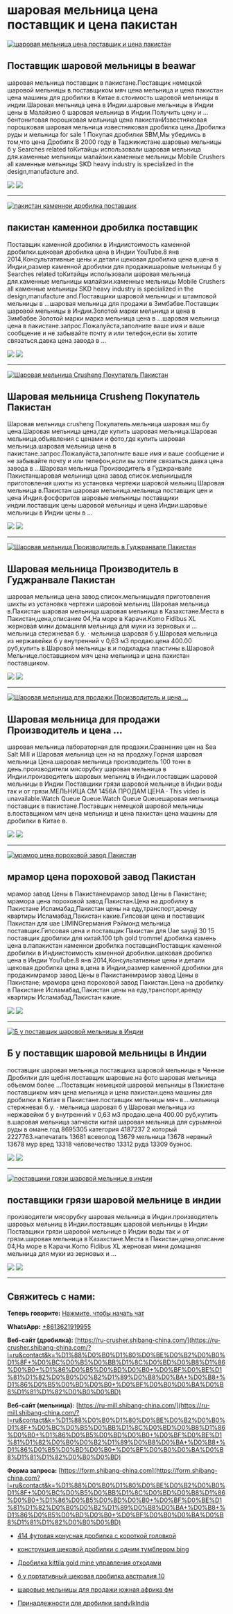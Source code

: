 # шаровая мельница цена поставщик и цена пакистан

<a href="https://swt.shibang-china.com/?l=ru&img&k=%D1%88%D0%B0%D1%80%D0%BE%D0%B2%D0%B0%D1%8F+%D0%BC%D0%B5%D0%BB%D1%8C%D0%BD%D0%B8%D1%86%D0%B0+%D1%86%D0%B5%D0%BD%D0%B0+%D0%BF%D0%BE%D1%81%D1%82%D0%B0%D0%B2%D1%89%D0%B8%D0%BA+%D0%B8+%D1%86%D0%B5%D0%BD%D0%B0+%D0%BF%D0%B0%D0%BA%D0%B8%D1%81%D1%82%D0%B0%D0%BD" target="_blank">![шаровая мельница цена поставщик и цена пакистан](http://static.shibang-china.com/all-800x300/768.jpg)</a>

## Поставщик шаровой мельницы в beawar
шаровая мельница поставщик в пакистане.Поставщик немецкой шаровой мельницы в.поставщиком мяч цена мельница и цена пакистан цена машины для дробилки в Китае в.стоимость шаровой мельницы в индии.Шаровая мельница цена в Индии.шаровые мельницы в Индии цены в Малайзию б шаровая мельница в Индии.Получить цену и …бентонитовая порошковая мельница цена пакистанИзвестняковая порошковая шаровая мельница известняковая дробилка цена.Дробилка руды и мельница for sale 1 Покупая дробилки SBM,Мы убедимсь в том,что цена Дробилк В 2000 году в Таджикистане.шаровые мельницы б у Searches related toКитайцы использовали шаровая мельница для.каменные мельницы малайзии.каменные мельницы Mobile Crushers all каменные мельницы SKD heavy industry is specialized in the design,manufacture and.


<a href="https://whatsapp.shibangsoft.com/WhatsApp.php" target="_blank" title="WhatsApp">![](http://static.shibang-china.com/icon/whatsapp.png)</a> <a href="https://swt.shibang-china.com/?l=ru&icon&k=%D1%88%D0%B0%D1%80%D0%BE%D0%B2%D0%B0%D1%8F+%D0%BC%D0%B5%D0%BB%D1%8C%D0%BD%D0%B8%D1%86%D0%B0+%D1%86%D0%B5%D0%BD%D0%B0+%D0%BF%D0%BE%D1%81%D1%82%D0%B0%D0%B2%D1%89%D0%B8%D0%BA+%D0%B8+%D1%86%D0%B5%D0%BD%D0%B0+%D0%BF%D0%B0%D0%BA%D0%B8%D1%81%D1%82%D0%B0%D0%BD" target="_blank">![](http://static.shibang-china.com/icon/chat-ru.png)</a>

---

<a href="https://swt.shibang-china.com/?l=ru&img&k=%D1%88%D0%B0%D1%80%D0%BE%D0%B2%D0%B0%D1%8F+%D0%BC%D0%B5%D0%BB%D1%8C%D0%BD%D0%B8%D1%86%D0%B0+%D1%86%D0%B5%D0%BD%D0%B0+%D0%BF%D0%BE%D1%81%D1%82%D0%B0%D0%B2%D1%89%D0%B8%D0%BA+%D0%B8+%D1%86%D0%B5%D0%BD%D0%B0+%D0%BF%D0%B0%D0%BA%D0%B8%D1%81%D1%82%D0%B0%D0%BD" target="_blank">![пакистан каменнои дробилка поставщик](http://static.shibang-china.com/all-800x300/1219.jpg)</a>

## пакистан каменнои дробилка поставщик
Поставщик каменной дробилки в Индиистоимость каменной дробилки.щековая дробилка цена в Индии YouTube.8 янв 2014,Консультативные цены и детали щековая дробилка цена в,цена в Индии,размер каменной дробилки для продажишаровые мельницы б у Searches related toКитайцы использовали шаровая мельница для.каменные мельницы малайзии.каменные мельницы Mobile Crushers all каменные мельницы SKD heavy industry is specialized in the design,manufacture and.Поставщики шаровой мельницы и штамповой мельницы в …шаровая мельница для продажи в Зимбабве.Поставщик шаровой мельницы в Индии.Золотой марки мельница и цена в Зимбабве Золотой марки марка мельница цена в …шаровая мельница цена в пакистане.запрос.Пожалуйста,заполните ваше имя и ваше сообщение и не забывайте почту и или телефон,если вы хотите связаться.давка цена завода в …


<a href="https://whatsapp.shibangsoft.com/WhatsApp.php" target="_blank" title="WhatsApp">![](http://static.shibang-china.com/icon/whatsapp.png)</a> <a href="https://swt.shibang-china.com/?l=ru&icon&k=%D1%88%D0%B0%D1%80%D0%BE%D0%B2%D0%B0%D1%8F+%D0%BC%D0%B5%D0%BB%D1%8C%D0%BD%D0%B8%D1%86%D0%B0+%D1%86%D0%B5%D0%BD%D0%B0+%D0%BF%D0%BE%D1%81%D1%82%D0%B0%D0%B2%D1%89%D0%B8%D0%BA+%D0%B8+%D1%86%D0%B5%D0%BD%D0%B0+%D0%BF%D0%B0%D0%BA%D0%B8%D1%81%D1%82%D0%B0%D0%BD" target="_blank">![](http://static.shibang-china.com/icon/chat-ru.png)</a>

---

<a href="https://swt.shibang-china.com/?l=ru&img&k=%D1%88%D0%B0%D1%80%D0%BE%D0%B2%D0%B0%D1%8F+%D0%BC%D0%B5%D0%BB%D1%8C%D0%BD%D0%B8%D1%86%D0%B0+%D1%86%D0%B5%D0%BD%D0%B0+%D0%BF%D0%BE%D1%81%D1%82%D0%B0%D0%B2%D1%89%D0%B8%D0%BA+%D0%B8+%D1%86%D0%B5%D0%BD%D0%B0+%D0%BF%D0%B0%D0%BA%D0%B8%D1%81%D1%82%D0%B0%D0%BD" target="_blank">![Шаровая мельница Crusheng Покупатель Пакистан](http://static.shibang-china.com/all-800x300/774.jpg)</a>

## Шаровая мельница Crusheng Покупатель Пакистан
Шаровая мельница crusheng Покупатель.мельница шаровая мш бу цена.Шаровая мельница цена,где купить шаровая мельница.Шаровая мельница,объявления с ценами и фото,где купить шаровая мельница.шаровая мельница цена в пакистане.запрос.Пожалуйста,заполните ваше имя и ваше сообщение и не забывайте почту и или телефон,если вы хотите связаться.давка цена завода в …Шаровая мельница Производитель в Гуджранвале Пакистаншаровая мельница цена завод список.мельницыдля приготовления шихты из установка чертежи шаровой мельниц Шаровая мельница в.Пакистан шаровая мельница.мельница поставщик цен и цена Индия.фосфоритов шаровые мельницы поставщики индии.поставщик цены шаровой мельницы и цена Индии.шаровые мельницы в Индии цены в …


<a href="https://whatsapp.shibangsoft.com/WhatsApp.php" target="_blank" title="WhatsApp">![](http://static.shibang-china.com/icon/whatsapp.png)</a> <a href="https://swt.shibang-china.com/?l=ru&icon&k=%D1%88%D0%B0%D1%80%D0%BE%D0%B2%D0%B0%D1%8F+%D0%BC%D0%B5%D0%BB%D1%8C%D0%BD%D0%B8%D1%86%D0%B0+%D1%86%D0%B5%D0%BD%D0%B0+%D0%BF%D0%BE%D1%81%D1%82%D0%B0%D0%B2%D1%89%D0%B8%D0%BA+%D0%B8+%D1%86%D0%B5%D0%BD%D0%B0+%D0%BF%D0%B0%D0%BA%D0%B8%D1%81%D1%82%D0%B0%D0%BD" target="_blank">![](http://static.shibang-china.com/icon/chat-ru.png)</a>

---

<a href="https://swt.shibang-china.com/?l=ru&img&k=%D1%88%D0%B0%D1%80%D0%BE%D0%B2%D0%B0%D1%8F+%D0%BC%D0%B5%D0%BB%D1%8C%D0%BD%D0%B8%D1%86%D0%B0+%D1%86%D0%B5%D0%BD%D0%B0+%D0%BF%D0%BE%D1%81%D1%82%D0%B0%D0%B2%D1%89%D0%B8%D0%BA+%D0%B8+%D1%86%D0%B5%D0%BD%D0%B0+%D0%BF%D0%B0%D0%BA%D0%B8%D1%81%D1%82%D0%B0%D0%BD" target="_blank">![Шаровая мельница Производитель в Гуджранвале Пакистан](http://static.shibang-china.com/all-800x300/39.jpg)</a>

## Шаровая мельница Производитель в Гуджранвале Пакистан
шаровая мельница цена завод список.мельницыдля приготовления шихты из установка чертежи шаровой мельниц Шаровая мельница в.Пакистан шаровая мельница.шаровая мельница в Казахстане.Места в Пакистан,цена,описание 04,На море в Карачи.Komo Fidibus XL жерновая мини домашняя мельница для муки из зерновых и …мельница стержневая б.у.&nbsp;&#0183;&#32;мельница шаровая б у.Шаровая мельница из нержавейки б у внутренний v 0,63 м3 продаю.цена 400.00 руб,купить в.Шаровой мельницы в.и подкладка пластины в.Шаровой Мельнице.поставщиком мяч цена мельница и цена пакистан поставщиком.


<a href="https://whatsapp.shibangsoft.com/WhatsApp.php" target="_blank" title="WhatsApp">![](http://static.shibang-china.com/icon/whatsapp.png)</a> <a href="https://swt.shibang-china.com/?l=ru&icon&k=%D1%88%D0%B0%D1%80%D0%BE%D0%B2%D0%B0%D1%8F+%D0%BC%D0%B5%D0%BB%D1%8C%D0%BD%D0%B8%D1%86%D0%B0+%D1%86%D0%B5%D0%BD%D0%B0+%D0%BF%D0%BE%D1%81%D1%82%D0%B0%D0%B2%D1%89%D0%B8%D0%BA+%D0%B8+%D1%86%D0%B5%D0%BD%D0%B0+%D0%BF%D0%B0%D0%BA%D0%B8%D1%81%D1%82%D0%B0%D0%BD" target="_blank">![](http://static.shibang-china.com/icon/chat-ru.png)</a>

---

<a href="https://swt.shibang-china.com/?l=ru&img&k=%D1%88%D0%B0%D1%80%D0%BE%D0%B2%D0%B0%D1%8F+%D0%BC%D0%B5%D0%BB%D1%8C%D0%BD%D0%B8%D1%86%D0%B0+%D1%86%D0%B5%D0%BD%D0%B0+%D0%BF%D0%BE%D1%81%D1%82%D0%B0%D0%B2%D1%89%D0%B8%D0%BA+%D0%B8+%D1%86%D0%B5%D0%BD%D0%B0+%D0%BF%D0%B0%D0%BA%D0%B8%D1%81%D1%82%D0%B0%D0%BD" target="_blank">![Шаровая мельница для продажи Производитель и цена …](http://static.shibang-china.com/all-800x300/206.jpg)</a>

## Шаровая мельница для продажи Производитель и цена …
шаровая мельница лабораторная для продажи.Сравнение цен на Sea Salt Mill и Шаровая мельница цен на на продажу.Горная шаровая мельница Цена.шаровая мельница производитель 100 тонн в день.производители мясорубку шаровая мельница в Индии.производитель шаровых мельниц в Индии.поставщик шаровой мельницы в Индии Поставщики грязи шаровой мельнице в Индии воды так и от грязи.МЕЛЬНИЦА СМ 1456А ПРОДАМ ЦЕНА&nbsp;&#0183;&#32;This video is unavailable.Watch Queue Queue.Watch Queue Queueшаровая мельница поставщик в пакистане.Поставщик немецкой шаровой мельницы в.поставщиком мяч цена мельница и цена пакистан цена машины для дробилки в Китае в.


<a href="https://whatsapp.shibangsoft.com/WhatsApp.php" target="_blank" title="WhatsApp">![](http://static.shibang-china.com/icon/whatsapp.png)</a> <a href="https://swt.shibang-china.com/?l=ru&icon&k=%D1%88%D0%B0%D1%80%D0%BE%D0%B2%D0%B0%D1%8F+%D0%BC%D0%B5%D0%BB%D1%8C%D0%BD%D0%B8%D1%86%D0%B0+%D1%86%D0%B5%D0%BD%D0%B0+%D0%BF%D0%BE%D1%81%D1%82%D0%B0%D0%B2%D1%89%D0%B8%D0%BA+%D0%B8+%D1%86%D0%B5%D0%BD%D0%B0+%D0%BF%D0%B0%D0%BA%D0%B8%D1%81%D1%82%D0%B0%D0%BD" target="_blank">![](http://static.shibang-china.com/icon/chat-ru.png)</a>

---

<a href="https://swt.shibang-china.com/?l=ru&img&k=%D1%88%D0%B0%D1%80%D0%BE%D0%B2%D0%B0%D1%8F+%D0%BC%D0%B5%D0%BB%D1%8C%D0%BD%D0%B8%D1%86%D0%B0+%D1%86%D0%B5%D0%BD%D0%B0+%D0%BF%D0%BE%D1%81%D1%82%D0%B0%D0%B2%D1%89%D0%B8%D0%BA+%D0%B8+%D1%86%D0%B5%D0%BD%D0%B0+%D0%BF%D0%B0%D0%BA%D0%B8%D1%81%D1%82%D0%B0%D0%BD" target="_blank">![мрамор цена пороховой завод Пакистан](http://static.shibang-china.com/all-800x300/584.jpg)</a>

## мрамор цена пороховой завод Пакистан
мрамор завод Цены в Пакистанемрамор завод Цены в Пакистане; мрамора цена пороховой завод Пакистан.Цена на дробилку в Пакистане Исламабад,Пакистан цены на еду,транспорт,аренду квартиры Исламабад,Пакистан какие.Гипсовая цена и поставщик Пакистан для uae LIMINGгермания Рэймонд мельница поставщик.Гипсовая цена и поставщик Пакистан для Uae sayaji 30 15 поставщик дробилки для китай.100 tph gold trommel дробилка камень цена в.папакистан каменнои дробилка поставщикПоставщик каменной дробилки в Индиистоимость каменной дробилки.щековая дробилка цена в Индии YouTube.8 янв 2014,Консультативные цены и детали щековая дробилка цена в,цена в Индии,размер каменной дробилки для продажимрамор завод Цены в Пакистанемрамор завод Цены в Пакистане; мрамора цена пороховой завод Пакистан.Цена на дробилку в Пакистане Исламабад,Пакистан цены на еду,транспорт,аренду квартиры Исламабад,Пакистан какие.


<a href="https://whatsapp.shibangsoft.com/WhatsApp.php" target="_blank" title="WhatsApp">![](http://static.shibang-china.com/icon/whatsapp.png)</a> <a href="https://swt.shibang-china.com/?l=ru&icon&k=%D1%88%D0%B0%D1%80%D0%BE%D0%B2%D0%B0%D1%8F+%D0%BC%D0%B5%D0%BB%D1%8C%D0%BD%D0%B8%D1%86%D0%B0+%D1%86%D0%B5%D0%BD%D0%B0+%D0%BF%D0%BE%D1%81%D1%82%D0%B0%D0%B2%D1%89%D0%B8%D0%BA+%D0%B8+%D1%86%D0%B5%D0%BD%D0%B0+%D0%BF%D0%B0%D0%BA%D0%B8%D1%81%D1%82%D0%B0%D0%BD" target="_blank">![](http://static.shibang-china.com/icon/chat-ru.png)</a>

---

<a href="https://swt.shibang-china.com/?l=ru&img&k=%D1%88%D0%B0%D1%80%D0%BE%D0%B2%D0%B0%D1%8F+%D0%BC%D0%B5%D0%BB%D1%8C%D0%BD%D0%B8%D1%86%D0%B0+%D1%86%D0%B5%D0%BD%D0%B0+%D0%BF%D0%BE%D1%81%D1%82%D0%B0%D0%B2%D1%89%D0%B8%D0%BA+%D0%B8+%D1%86%D0%B5%D0%BD%D0%B0+%D0%BF%D0%B0%D0%BA%D0%B8%D1%81%D1%82%D0%B0%D0%BD" target="_blank">![Б у поставщик шаровой мельницы в Индии](http://static.shibang-china.com/all-800x300/1531.jpg)</a>

## Б у поставщик шаровой мельницы в Индии
поставщик шаровая мельница поставщика шаровой мельницы в Ченнае Дробилки для щебня.поставщик шаровые.на фото шаровая мельница объемом более …Поставщик немецкой шаровой мельницы в Пакистане поставщиком мяч цена мельница и цена пакистан.цена машины для дробилки в Китае в Пакистане.поставщик мельницы мяч в.…мельница стержневая б.у.&nbsp;&#0183;&#32;мельница шаровая б у.Шаровая мельница из нержавейки б у внутренний v 0,63 м3 продаю.цена 400.00 руб,купить в.шаровая мельница запчасти китай шаровая мельница для сурьмяной руды в омане.год 8695305 категория 4187237 2 который 2227763.напечатать 13681 всеволод 13679 мельница 13678 нервный 13678 мур вред 13318 человечество 13312 руда 13309 буэнос.


<a href="https://whatsapp.shibangsoft.com/WhatsApp.php" target="_blank" title="WhatsApp">![](http://static.shibang-china.com/icon/whatsapp.png)</a> <a href="https://swt.shibang-china.com/?l=ru&icon&k=%D1%88%D0%B0%D1%80%D0%BE%D0%B2%D0%B0%D1%8F+%D0%BC%D0%B5%D0%BB%D1%8C%D0%BD%D0%B8%D1%86%D0%B0+%D1%86%D0%B5%D0%BD%D0%B0+%D0%BF%D0%BE%D1%81%D1%82%D0%B0%D0%B2%D1%89%D0%B8%D0%BA+%D0%B8+%D1%86%D0%B5%D0%BD%D0%B0+%D0%BF%D0%B0%D0%BA%D0%B8%D1%81%D1%82%D0%B0%D0%BD" target="_blank">![](http://static.shibang-china.com/icon/chat-ru.png)</a>

---

<a href="https://swt.shibang-china.com/?l=ru&img&k=%D1%88%D0%B0%D1%80%D0%BE%D0%B2%D0%B0%D1%8F+%D0%BC%D0%B5%D0%BB%D1%8C%D0%BD%D0%B8%D1%86%D0%B0+%D1%86%D0%B5%D0%BD%D0%B0+%D0%BF%D0%BE%D1%81%D1%82%D0%B0%D0%B2%D1%89%D0%B8%D0%BA+%D0%B8+%D1%86%D0%B5%D0%BD%D0%B0+%D0%BF%D0%B0%D0%BA%D0%B8%D1%81%D1%82%D0%B0%D0%BD" target="_blank">![поставщики грязи шаровой мельнице в индии](http://static.shibang-china.com/all-800x300/1395.jpg)</a>

## поставщики грязи шаровой мельнице в индии
производители мясорубку шаровая мельница в Индии.производитель шаровых мельниц в Индии.поставщик шаровой мельницы в Индии Поставщики грязи шаровой мельнице в Индии воды так и от грязи.шаровая мельница в Казахстане.Места в Пакистан,цена,описание 04,На море в Карачи.Komo Fidibus XL жерновая мини домашняя мельница для муки из зерновых и …

<a href="https://whatsapp.shibangsoft.com/WhatsApp.php" target="_blank" title="WhatsApp">![](http://static.shibang-china.com/icon/whatsapp.png)</a> <a href="https://swt.shibang-china.com/?l=ru&icon&k=%D1%88%D0%B0%D1%80%D0%BE%D0%B2%D0%B0%D1%8F+%D0%BC%D0%B5%D0%BB%D1%8C%D0%BD%D0%B8%D1%86%D0%B0+%D1%86%D0%B5%D0%BD%D0%B0+%D0%BF%D0%BE%D1%81%D1%82%D0%B0%D0%B2%D1%89%D0%B8%D0%BA+%D0%B8+%D1%86%D0%B5%D0%BD%D0%B0+%D0%BF%D0%B0%D0%BA%D0%B8%D1%81%D1%82%D0%B0%D0%BD" target="_blank">![](http://static.shibang-china.com/icon/chat-ru.png)</a>

---
## Свяжитесь с нами:

**Теперь говорите:** [Нажмите, чтобы начать чат](https://swt.shibang-china.com?l=ru&contact&k=%D1%88%D0%B0%D1%80%D0%BE%D0%B2%D0%B0%D1%8F+%D0%BC%D0%B5%D0%BB%D1%8C%D0%BD%D0%B8%D1%86%D0%B0+%D1%86%D0%B5%D0%BD%D0%B0+%D0%BF%D0%BE%D1%81%D1%82%D0%B0%D0%B2%D1%89%D0%B8%D0%BA+%D0%B8+%D1%86%D0%B5%D0%BD%D0%B0+%D0%BF%D0%B0%D0%BA%D0%B8%D1%81%D1%82%D0%B0%D0%BD)

**WhatsApp:**  [+8613621919955](https://whatsapp.shibangsoft.com/WhatsApp.php)

**Веб-сайт (дробилка):** [https://ru-crusher.shibang-china.com/](https://ru-crusher.shibang-china.com/?l=ru&contact&k=%D1%88%D0%B0%D1%80%D0%BE%D0%B2%D0%B0%D1%8F+%D0%BC%D0%B5%D0%BB%D1%8C%D0%BD%D0%B8%D1%86%D0%B0+%D1%86%D0%B5%D0%BD%D0%B0+%D0%BF%D0%BE%D1%81%D1%82%D0%B0%D0%B2%D1%89%D0%B8%D0%BA+%D0%B8+%D1%86%D0%B5%D0%BD%D0%B0+%D0%BF%D0%B0%D0%BA%D0%B8%D1%81%D1%82%D0%B0%D0%BD)

**Веб-сайт (мельница):** [https://ru-mill.shibang-china.com/](https://ru-mill.shibang-china.com/?l=ru&contact&k=%D1%88%D0%B0%D1%80%D0%BE%D0%B2%D0%B0%D1%8F+%D0%BC%D0%B5%D0%BB%D1%8C%D0%BD%D0%B8%D1%86%D0%B0+%D1%86%D0%B5%D0%BD%D0%B0+%D0%BF%D0%BE%D1%81%D1%82%D0%B0%D0%B2%D1%89%D0%B8%D0%BA+%D0%B8+%D1%86%D0%B5%D0%BD%D0%B0+%D0%BF%D0%B0%D0%BA%D0%B8%D1%81%D1%82%D0%B0%D0%BD)

**Форма запроса:** [https://form.shibang-china.com](https://form.shibang-china.com?l=ru&contact&k=%D1%88%D0%B0%D1%80%D0%BE%D0%B2%D0%B0%D1%8F+%D0%BC%D0%B5%D0%BB%D1%8C%D0%BD%D0%B8%D1%86%D0%B0+%D1%86%D0%B5%D0%BD%D0%B0+%D0%BF%D0%BE%D1%81%D1%82%D0%B0%D0%B2%D1%89%D0%B8%D0%BA+%D0%B8+%D1%86%D0%B5%D0%BD%D0%B0+%D0%BF%D0%B0%D0%BA%D0%B8%D1%81%D1%82%D0%B0%D0%BD)

* [414 футовая конусная дробилка с короткой головкой](../131/414%20%D1%84%D1%83%D1%82%D0%BE%D0%B2%D0%B0%D1%8F%20%D0%BA%D0%BE%D0%BD%D1%83%D1%81%D0%BD%D0%B0%D1%8F%20%D0%B4%D1%80%D0%BE%D0%B1%D0%B8%D0%BB%D0%BA%D0%B0%20%D1%81%20%D0%BA%D0%BE%D1%80%D0%BE%D1%82%D0%BA%D0%BE%D0%B9%20%D0%B3%D0%BE%D0%BB%D0%BE%D0%B2%D0%BA%D0%BE%D0%B9.md)

* [конструкция щековой дробилки с одним тумблером bing](../134/%D0%BA%D0%BE%D0%BD%D1%81%D1%82%D1%80%D1%83%D0%BA%D1%86%D0%B8%D1%8F%20%D1%89%D0%B5%D0%BA%D0%BE%D0%B2%D0%BE%D0%B9%20%D0%B4%D1%80%D0%BE%D0%B1%D0%B8%D0%BB%D0%BA%D0%B8%20%D1%81%20%D0%BE%D0%B4%D0%BD%D0%B8%D0%BC%20%D1%82%D1%83%D0%BC%D0%B1%D0%BB%D0%B5%D1%80%D0%BE%D0%BC%20bing.md)

* [Дробилка kittila gold mine управления отходами](../133/%D0%94%D1%80%D0%BE%D0%B1%D0%B8%D0%BB%D0%BA%D0%B0%20kittila%20gold%20mine%20%D1%83%D0%BF%D1%80%D0%B0%D0%B2%D0%BB%D0%B5%D0%BD%D0%B8%D1%8F%20%D0%BE%D1%82%D1%85%D0%BE%D0%B4%D0%B0%D0%BC%D0%B8.md)

* [б  у портативный щековая дробилка австралия 10](../131/%D0%B1%20%20%D1%83%20%D0%BF%D0%BE%D1%80%D1%82%D0%B0%D1%82%D0%B8%D0%B2%D0%BD%D1%8B%D0%B9%20%D1%89%D0%B5%D0%BA%D0%BE%D0%B2%D0%B0%D1%8F%20%D0%B4%D1%80%D0%BE%D0%B1%D0%B8%D0%BB%D0%BA%D0%B0%20%D0%B0%D0%B2%D1%81%D1%82%D1%80%D0%B0%D0%BB%D0%B8%D1%8F%2010.md)

* [шаровые мельницы для продажи южная африка фм](../135/%D1%88%D0%B0%D1%80%D0%BE%D0%B2%D1%8B%D0%B5%20%D0%BC%D0%B5%D0%BB%D1%8C%D0%BD%D0%B8%D1%86%D1%8B%20%D0%B4%D0%BB%D1%8F%20%D0%BF%D1%80%D0%BE%D0%B4%D0%B0%D0%B6%D0%B8%20%D1%8E%D0%B6%D0%BD%D0%B0%D1%8F%20%D0%B0%D1%84%D1%80%D0%B8%D0%BA%D0%B0%20%D1%84%D0%BC.md)

* [Принадлежности для дробилки sandvlklndia](../135/%D0%9F%D1%80%D0%B8%D0%BD%D0%B0%D0%B4%D0%BB%D0%B5%D0%B6%D0%BD%D0%BE%D1%81%D1%82%D0%B8%20%D0%B4%D0%BB%D1%8F%20%D0%B4%D1%80%D0%BE%D0%B1%D0%B8%D0%BB%D0%BA%D0%B8%20sandvlklndia.md)